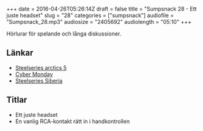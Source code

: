 +++
date = 2016-04-26T05:26:14Z
draft = false
title = "Sumpsnack 28 - Ett juste headset"
slug = "28"
categories = ["sumpsnack"]
audiofile = "Sumpsnack_28.mp3"
audiosize = "2405692"
audiolength = "05:10"
+++

Hörlurar för spelande och långa diskussioner.

## Länkar ##
* [Steelseries arctics 5](https://steelseries.com/gaming-headsets/arctis-5)
* [Cyber Monday](https://en.wikipedia.org/wiki/Cyber_Monday)
* [Steelseries Siberia](https://steelseries.com/gaming-headsets/siberia-200)

## Titlar ##
* Ett juste headset
* En vanlig RCA-kontakt rätt in i handkontrollen